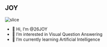 ## JOY <a id="slice">
![slice](https://capsule-render.vercel.app/api?type=slice&color=auto&height=200&text=JOY&fontAlign=70&rotate=13&fontAlignY=25&desc=Hi%20Welcome%20to%20My%20Github.&descAlign=70.&descAlignY=44)

- 👋 Hi, I’m @26JOY
- 👀 I’m interested in Visual Question Answering
- 🌱 I’m currently learning Artificial Intelligence

<!---
26JOY/26JOY is a ✨ special ✨ repository because its `README.md` (this file) appears on your GitHub profile.
You can click the Preview link to take a look at your changes.
--->
